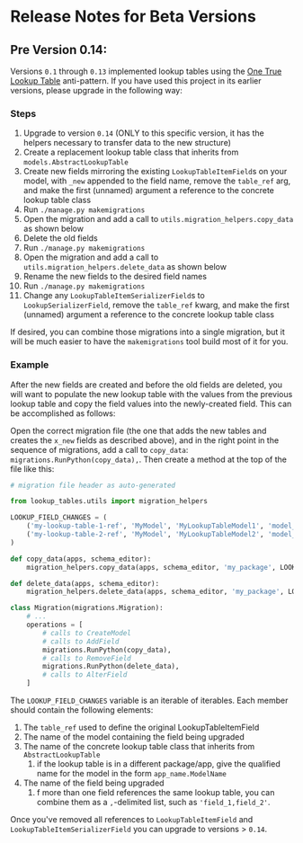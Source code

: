 # Release Notes for Beta Versions

## Pre Version 0.14:

Versions `0.1` through `0.13` implemented lookup tables using the [One True Lookup Table](https://www.apress.com/gp/blog/all-blog-posts/best-practices-for-using-simple-lookup-tables/13323426) anti-pattern. If you have used this project in its earlier versions, please upgrade in the following way:

### Steps

1. Upgrade to version `0.14` (ONLY to this specific version, it has the helpers necessary to transfer data to the new structure)
1. Create a replacement lookup table class that inherits from `models.AbstractLookupTable`
1. Create new fields mirroring the existing `LookupTableItemField`s on your model, with `_new` appended to the field name, remove the `table_ref` arg, and make the first (unnamed) argument a reference to the concrete lookup table class
1. Run `./manage.py makemigrations`
1. Open the migration and add a call to `utils.migration_helpers.copy_data` as shown below
1. Delete the old fields
1. Run `./manage.py makemigrations`
1. Open the migration and add a call to `utils.migration_helpers.delete_data` as shown below
1. Rename the new fields to the desired field names
1. Run `./manage.py makemigrations`
1. Change any `LookupTableItemSerializerField`s to `LookupSerializerField`, remove the `table_ref` kwarg, and make the first (unnamed) argument a reference to the concrete lookup table class

If desired, you can combine those migrations into a single migration, but it will be much easier to have the `makemigrations` tool build most of it for you.

### Example

After the new fields are created and before the old fields are deleted, you will want to populate the new lookup table with the values from the previous lookup table and copy the field values into the newly-created field. This can be accomplished as follows:

Open the correct migration file (the one that adds the new tables and creates the `x_new` fields as described above), and in the right point in the sequence of migrations, add a call to `copy_data`: `migrations.RunPython(copy_data),`. Then create a method at the top of the file like this:

```python
# migration file header as auto-generated

from lookup_tables.utils import migration_helpers

LOOKUP_FIELD_CHANGES = (
    ('my-lookup-table-1-ref', 'MyModel', 'MyLookupTableModel1', 'model_field_1_name'),
    ('my-lookup-table-2-ref', 'MyModel', 'MyLookupTableModel2', 'model_field_2_name'),
)

def copy_data(apps, schema_editor):
    migration_helpers.copy_data(apps, schema_editor, 'my_package', LOOKUP_FIELD_CHANGES)

def delete_data(apps, schema_editor):
    migration_helpers.delete_data(apps, schema_editor, 'my_package', LOOKUP_FIELD_CHANGES)

class Migration(migrations.Migration):
    # ...
    operations = [
        # calls to CreateModel
        # calls to AddField
        migrations.RunPython(copy_data),
        # calls to RemoveField
        migrations.RunPython(delete_data),
        # calls to AlterField
    ]
```

The `LOOKUP_FIELD_CHANGES` variable is an iterable of iterables. Each member should contain the following elements:

1. The `table_ref` used to define the original LookupTableItemField
1. The name of the model containing the field being upgraded
1. The name of the concrete lookup table class that inherits from `AbstractLookupTable`
    1. if the lookup table is in a different package/app, give the qualified name for the model in the form `app_name.ModelName`
1. The name of the field being upgraded
    1. f more than one field references the same lookup table, you can combine them as a `,`-delimited list, such as `'field_1,field_2'`.

Once you've removed all references to `LookupTableItemField` and `LookupTableItemSerializerField` you can upgrade to versions > `0.14`.
